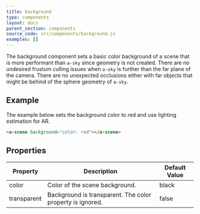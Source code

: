 ```yaml
---
title: background
type: components
layout: docs
parent_section: components
source_code: src/components/background.js
examples: []
---
```


The background component sets a basic color background of a scene that is more
performant than `a-sky` since geometry is not created. There are no undesired
frustum culling issues when `a-sky` is further than the far plane of the
camera. There are no unexpected occlusions either with far objects that might
be behind of the sphere geometry of `a-sky`.

## Example

The example below sets the background color to red and use lighting estimation for AR.

```html
<a-scene background="color: red"></a-scene>
```

## Properties

| Property                   | Description                                               | Default Value   |
|----------------------------|-----------------------------------------------------------|-----------------|
| color                      | Color of the scene background.                            | black           |
| transparent                | Background is transparent. The color property is ignored. | false           |
